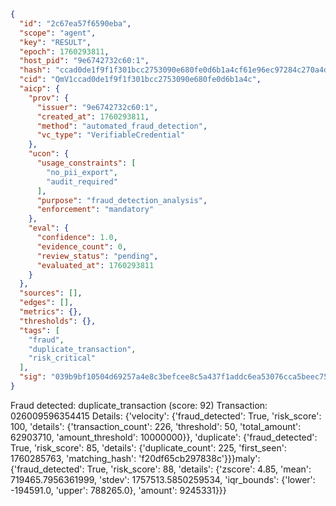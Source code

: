 ```json
{
  "id": "2c67ea57f6590eba",
  "scope": "agent",
  "key": "RESULT",
  "epoch": 1760293811,
  "host_pid": "9e6742732c60:1",
  "hash": "ccad0de1f9f1f301bcc2753090e680fe0d6b1a4cf61e96ec97284c270a4dfc60",
  "cid": "QmV1ccad0de1f9f1f301bcc2753090e680fe0d6b1a4c",
  "aicp": {
    "prov": {
      "issuer": "9e6742732c60:1",
      "created_at": 1760293811,
      "method": "automated_fraud_detection",
      "vc_type": "VerifiableCredential"
    },
    "ucon": {
      "usage_constraints": [
        "no_pii_export",
        "audit_required"
      ],
      "purpose": "fraud_detection_analysis",
      "enforcement": "mandatory"
    },
    "eval": {
      "confidence": 1.0,
      "evidence_count": 0,
      "review_status": "pending",
      "evaluated_at": 1760293811
    }
  },
  "sources": [],
  "edges": [],
  "metrics": {},
  "thresholds": {},
  "tags": [
    "fraud",
    "duplicate_transaction",
    "risk_critical"
  ],
  "sig": "039b9bf10504d69257a4e8c3befcee8c5a437f1addc6ea53076cca5beec759c3"
}
```

Fraud detected: duplicate_transaction (score: 92)
Transaction: 026009596354415
Details: {'velocity': {'fraud_detected': True, 'risk_score': 100, 'details': {'transaction_count': 226, 'threshold': 50, 'total_amount': 62903710, 'amount_threshold': 10000000}}, 'duplicate': {'fraud_detected': True, 'risk_score': 85, 'details': {'duplicate_count': 225, 'first_seen': 1760285763, 'matching_hash': 'f20df65cb297838c'}}}maly': {'fraud_detected': True, 'risk_score': 88, 'details': {'zscore': 4.85, 'mean': 719465.7956361999, 'stdev': 1757513.5850259534, 'iqr_bounds': {'lower': -194591.0, 'upper': 788265.0}, 'amount': 9245331}}}